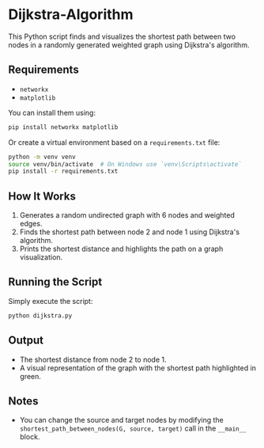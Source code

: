 # Dijkstra-Algorithm

This Python script finds and visualizes the shortest path between two nodes in a randomly generated weighted graph using Dijkstra's algorithm.

## Requirements
- `networkx`
- `matplotlib`

You can install them using:
```bash
pip install networkx matplotlib
```
Or create a virtual environment based on a `requirements.txt` file:
```bash
python -m venv venv
source venv/bin/activate  # On Windows use `venv\Scripts\activate`
pip install -r requirements.txt
```

## How It Works
1. Generates a random undirected graph with 6 nodes and weighted edges.
2. Finds the shortest path between node 2 and node 1 using Dijkstra's algorithm.
3. Prints the shortest distance and highlights the path on a graph visualization.

## Running the Script
Simply execute the script:
```bash
python dijkstra.py
```

## Output
- The shortest distance from node 2 to node 1.
- A visual representation of the graph with the shortest path highlighted in green.

## Notes
- You can change the source and target nodes by modifying the `shortest_path_between_nodes(G, source, target)` call in the `__main__` block.

